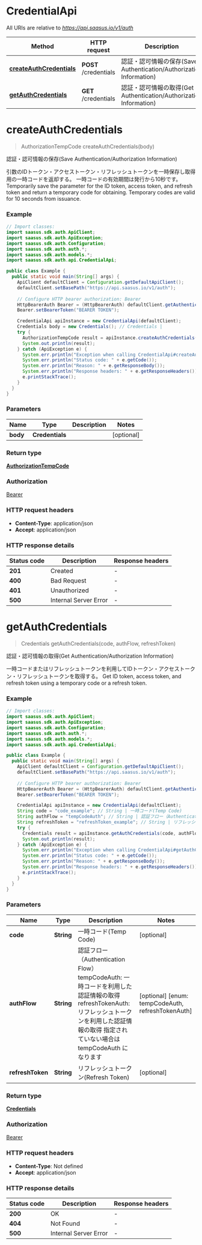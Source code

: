 # CredentialApi

All URIs are relative to *https://api.saasus.io/v1/auth*

| Method | HTTP request | Description |
|------------- | ------------- | -------------|
| [**createAuthCredentials**](CredentialApi.md#createAuthCredentials) | **POST** /credentials | 認証・認可情報の保存(Save Authentication/Authorization Information) |
| [**getAuthCredentials**](CredentialApi.md#getAuthCredentials) | **GET** /credentials | 認証・認可情報の取得(Get Authentication/Authorization Information) |


<a id="createAuthCredentials"></a>
# **createAuthCredentials**
> AuthorizationTempCode createAuthCredentials(body)

認証・認可情報の保存(Save Authentication/Authorization Information)

引数のIDトークン・アクセストークン・リフレッシュトークンを一時保存し取得用の一時コードを返却する。 一時コードの有効期間は発行から10秒です。  Temporarily save the parameter for the ID token, access token, and refresh token and return a temporary code for obtaining. Temporary codes are valid for 10 seconds from issuance. 

### Example
```java
// Import classes:
import saasus.sdk.auth.ApiClient;
import saasus.sdk.auth.ApiException;
import saasus.sdk.auth.Configuration;
import saasus.sdk.auth.auth.*;
import saasus.sdk.auth.models.*;
import saasus.sdk.auth.api.CredentialApi;

public class Example {
  public static void main(String[] args) {
    ApiClient defaultClient = Configuration.getDefaultApiClient();
    defaultClient.setBasePath("https://api.saasus.io/v1/auth");
    
    // Configure HTTP bearer authorization: Bearer
    HttpBearerAuth Bearer = (HttpBearerAuth) defaultClient.getAuthentication("Bearer");
    Bearer.setBearerToken("BEARER TOKEN");

    CredentialApi apiInstance = new CredentialApi(defaultClient);
    Credentials body = new Credentials(); // Credentials | 
    try {
      AuthorizationTempCode result = apiInstance.createAuthCredentials(body);
      System.out.println(result);
    } catch (ApiException e) {
      System.err.println("Exception when calling CredentialApi#createAuthCredentials");
      System.err.println("Status code: " + e.getCode());
      System.err.println("Reason: " + e.getResponseBody());
      System.err.println("Response headers: " + e.getResponseHeaders());
      e.printStackTrace();
    }
  }
}
```

### Parameters

| Name | Type | Description  | Notes |
|------------- | ------------- | ------------- | -------------|
| **body** | **Credentials**|  | [optional] |

### Return type

[**AuthorizationTempCode**](AuthorizationTempCode.md)

### Authorization

[Bearer](../README.md#Bearer)

### HTTP request headers

 - **Content-Type**: application/json
 - **Accept**: application/json

### HTTP response details
| Status code | Description | Response headers |
|-------------|-------------|------------------|
| **201** | Created |  -  |
| **400** | Bad Request |  -  |
| **401** | Unauthorized |  -  |
| **500** | Internal Server Error |  -  |

<a id="getAuthCredentials"></a>
# **getAuthCredentials**
> Credentials getAuthCredentials(code, authFlow, refreshToken)

認証・認可情報の取得(Get Authentication/Authorization Information)

一時コードまたはリフレッシュトークンを利用してIDトークン・アクセストークン・リフレッシュトークンを取得する。  Get ID token, access token, and refresh token using a temporary code or a refresh token. 

### Example
```java
// Import classes:
import saasus.sdk.auth.ApiClient;
import saasus.sdk.auth.ApiException;
import saasus.sdk.auth.Configuration;
import saasus.sdk.auth.auth.*;
import saasus.sdk.auth.models.*;
import saasus.sdk.auth.api.CredentialApi;

public class Example {
  public static void main(String[] args) {
    ApiClient defaultClient = Configuration.getDefaultApiClient();
    defaultClient.setBasePath("https://api.saasus.io/v1/auth");
    
    // Configure HTTP bearer authorization: Bearer
    HttpBearerAuth Bearer = (HttpBearerAuth) defaultClient.getAuthentication("Bearer");
    Bearer.setBearerToken("BEARER TOKEN");

    CredentialApi apiInstance = new CredentialApi(defaultClient);
    String code = "code_example"; // String | 一時コード(Temp Code)
    String authFlow = "tempCodeAuth"; // String | 認証フロー（Authentication Flow） tempCodeAuth: 一時コードを利用した認証情報の取得 refreshTokenAuth: リフレッシュトークンを利用した認証情報の取得 指定されていない場合は tempCodeAuth になります 
    String refreshToken = "refreshToken_example"; // String | リフレッシュトークン(Refresh Token)
    try {
      Credentials result = apiInstance.getAuthCredentials(code, authFlow, refreshToken);
      System.out.println(result);
    } catch (ApiException e) {
      System.err.println("Exception when calling CredentialApi#getAuthCredentials");
      System.err.println("Status code: " + e.getCode());
      System.err.println("Reason: " + e.getResponseBody());
      System.err.println("Response headers: " + e.getResponseHeaders());
      e.printStackTrace();
    }
  }
}
```

### Parameters

| Name | Type | Description  | Notes |
|------------- | ------------- | ------------- | -------------|
| **code** | **String**| 一時コード(Temp Code) | [optional] |
| **authFlow** | **String**| 認証フロー（Authentication Flow） tempCodeAuth: 一時コードを利用した認証情報の取得 refreshTokenAuth: リフレッシュトークンを利用した認証情報の取得 指定されていない場合は tempCodeAuth になります  | [optional] [enum: tempCodeAuth, refreshTokenAuth] |
| **refreshToken** | **String**| リフレッシュトークン(Refresh Token) | [optional] |

### Return type

[**Credentials**](Credentials.md)

### Authorization

[Bearer](../README.md#Bearer)

### HTTP request headers

 - **Content-Type**: Not defined
 - **Accept**: application/json

### HTTP response details
| Status code | Description | Response headers |
|-------------|-------------|------------------|
| **200** | OK |  -  |
| **404** | Not Found |  -  |
| **500** | Internal Server Error |  -  |

